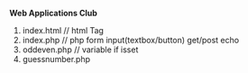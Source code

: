 <b>Web Applications Club</b>

1. index.html     // html Tag
2. index.php      // php form input(textbox/button) get/post echo
3. oddeven.php    // variable if isset
4. guessnumber.php
